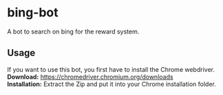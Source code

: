 # bing-bot
A bot to search on bing for the reward system.

## Usage
If you want to use this bot, you first have to install the Chrome webdriver.  
**Download:** https://chromedriver.chromium.org/downloads  
**Installation:** Extract the Zip and put it into your Chrome installation folder.
